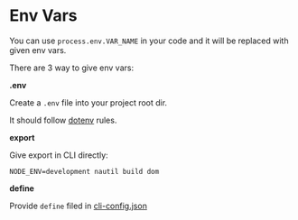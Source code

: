 # Env Vars

You can use `process.env.VAR_NAME` in your code and it will be replaced with given env vars.

There are 3 way to give env vars:

**.env**

Create a `.env` file into your project root dir.

It should follow [dotenv](https://www.npmjs.com/package/dotenv) rules.

**export**

Give export in CLI directly:

```
NODE_ENV=development nautil build dom
```

**define**

Provide `define` filed in [cli-config.json](./config.md)
